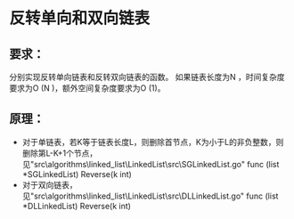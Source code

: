 # 反转单向和双向链表
## 要求：
分别实现反转单向链表和反转双向链表的函数。
如果链表长度为N ，时间复杂度要求为O (N )，额外空间复杂度要求为O (1)。
## 原理：
- 对于单链表，若K等于链表长度L，则删除首节点，K为小于L的非负整数，则删除第L-K+1个节点，见"src\algorithms\linked_list\LinkedList\src\SGLinkedList.go" func (list *SGLinkedList) Reverse(k int)  
- 对于双向链表，见"src\algorithms\linked_list\LinkedList\src\DLLinkedList.go" func (list *DLLinkedList) Reverse(k int)